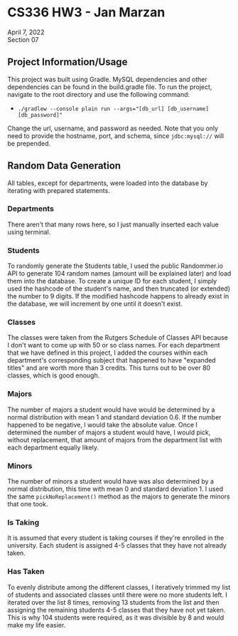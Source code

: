 # CS336 HW3 - Jan Marzan
April 7, 2022\
Section 07

## Project Information/Usage
This project was built using Gradle. MySQL dependencies and other dependencies can be found in the build.gradle file. To run the project, 
navigate to the root directory and use the following command:

- `./gradlew --console plain run --args="[db_url] [db_username] [db_password]"`

Change the url, username, and password as needed. Note that you only need to provide the hostname, port, and schema, since `jdbc:mysql://` will be prepended.

## Random Data Generation
All tables, except for departments, were loaded into the database by iterating with prepared statements.

### Departments
There aren't that many rows here, so I just manually inserted each value using terminal.

### Students
To randomly generate the Students table, I used the public Randommer.io API to generate 104 random names (amount will be explained later) and load them into the database.
To create a unique ID for each student, I simply used the hashcode of the student's name, and then truncated (or extended) the number to 9 digits.
If the modified hashcode happens to already exist in the database, we will increment by one until it doesn't exist. 

### Classes
The classes were taken from the Rutgers Schedule of Classes API because I don't want to come up with 50 or so class names. 
For each department that we have defined in this project, I added the courses within each department's corresponding subject that happened to have "expanded titles" and are worth more than 3 credits.
This turns out to be over 80 classes, which is good enough.

### Majors
The number of majors a student would have would be determined by a normal distribution with mean 1 and standard deviation 0.6. 
If the number happened to be negative, I would take the absolute value.
Once I determined the number of majors a student would have, I would pick, without replacement, that amount of majors from the department list with each department  equally likely. 

### Minors
The number of minors a student would have was also determined by a normal distribution, this time with mean 0 and standard deviation 1.
I used the same `pickNoReplacement()` method as the majors to generate the minors that one took.

### Is Taking
It is assumed that every student is taking courses if they're enrolled in the university. Each student is assigned 4-5 classes that they have not already taken.

### Has Taken
To evenly distribute among the different classes, I iteratively trimmed my list of students and associated classes until there were no more students left. I iterated over the list 8 times, removing 13 students from the list and then assigning the remaining students 4-5 classes that they have not yet taken. This is why 104 students were required, as it was divisible by 8 and would make my life easier.
